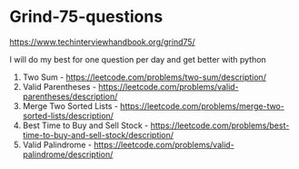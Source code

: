 # Grind-75-questions

https://www.techinterviewhandbook.org/grind75/

I will do my best for one question per day and get better with python

1. Two Sum - https://leetcode.com/problems/two-sum/description/
2. Valid Parentheses - https://leetcode.com/problems/valid-parentheses/description/
3. Merge Two Sorted Lists - https://leetcode.com/problems/merge-two-sorted-lists/description/
4. Best Time to Buy and Sell Stock - https://leetcode.com/problems/best-time-to-buy-and-sell-stock/description/
5. Valid Palindrome - https://leetcode.com/problems/valid-palindrome/description/